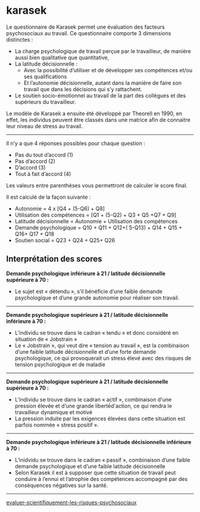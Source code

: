 # karasek

Le questionnaire de Karasek permet une évaluation des facteurs psychosociaux au travail. Ce questionnaire comporte 3 dimensions distinctes :

- La charge psychologique de travail perçue par le travailleur, de manière aussi bien qualitative que quantitative,
- La latitude décisionnelle :
    - Avec la possibilité d’utiliser et de développer ses compétences et/ou ses qualifications
    - Et l’autonomie décisionnelle, autant dans la manière de faire son travail que dans les décisions qui s’y rattachent.
- Le soutien socio-émotionnel au travail de la part des collègues et des supérieurs du travailleur.

Le modèle de Karasek a ensuite été développé par Theorell en 1990, en effet, les individus peuvent être classés dans une matrice afin de connaitre leur niveau de stress au travail.

--- 

Il n’y a que 4 réponses possibles pour chaque question :

- Pas du tout d’accord (1)
- Pas d’accord (2)
- D’accord (3)
- Tout à fait d’accord (4)

Les valeurs entre parenthèses vous permettront de calculer le score final. 

Il est calculé de la façon suivante :

- Autonomie = 4 x [Q4 + (5-Q6) + Q8]
- Utilisation des compétences = [Q1 + (5-Q2) + Q3 + Q5 +Q7 + Q9]
- Latitude décisionnelle = Autonomie + Utilisation des compétences
- Demande psychologique = Q10 + Q11 + Q12+( 5-Q13) + Q14 + Q15 + Q16+ Q17 + Q18
- Soutien social = Q23 + Q24 + Q25+ Q26


## Interprétation des scores 

**Demande psychologique inférieure à 21 / latitude décisionnelle supérieure à 70 :**
- Le sujet est « détendu », s’il bénéficie d’une faible demande psychologique et d’une grande autonomie pour réaliser son travail.

--- 

**Demande psychologique supérieure à 21 / latitude décisionnelle inférieure à 70 :** 
- L’individu se trouve dans le cadran « tendu » et donc considéré en situation de 
« Jobstrain »
- Le « Jobstrain », qui veut dire « tension au travail », est la combinaison d’une faible 
latitude décisionnelle et d’une forte demande psychologique, ce qui provoquerait un 
stress élevé avec des risques de tension psychologique et de maladie 

--- 

**Demande psychologique supérieure à 21 / latitude décisionnelle supérieure à 70 :** 
- L’individu se trouve dans le cadran « actif », combinaison d'une pression élevée et 
d’une grande liberté́d'action, ce qui rendra le travailleur dynamique et motivé
- La pression induite par les exigences élevées dans cette situation est parfois 
nommée « stress positif ». 

--- 

**Demande psychologique inférieure à 21 / latitude décisionnelle inférieure à 70 :** 
- L’inidvidu se trouve dans le cadran « passif », combinaison d’une faible demande 
psychologique et d’une faible latitude décisionnelle
- Selon Karasek il est à supposer que cette situation de travail peut conduire à l’ennui et l’atrophie des compétences accompagné par des conséquences négatives sur la 
santé. 


---

[evaluer-scientifiquement-les-risques-psychosociaux](https://www.apex-isast.fr/les-risques-psychosociaux/evaluer-scientifiquement-les-risques-psychosociaux/)